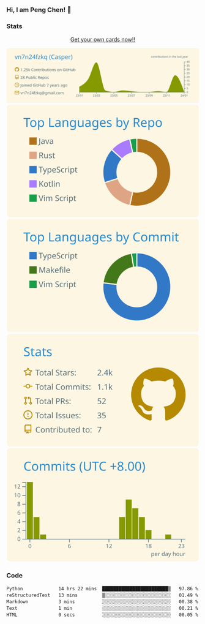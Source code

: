### Hi, I am Peng Chen! 👋

### Stats
<div align="center">
<p>
<a href="https://github-profile-summary-cards.vercel.app/demo.html">Get your own cards now!!</a>
</p>


![](https://raw.githubusercontent.com/vn7n24fzkq/vn7n24fzkq/master/profile-summary-card-output/solarized/0-profile-details.svg)
![](https://raw.githubusercontent.com/vn7n24fzkq/vn7n24fzkq/master/profile-summary-card-output/solarized/1-repos-per-language.svg)
![](https://raw.githubusercontent.com/vn7n24fzkq/vn7n24fzkq/master/profile-summary-card-output/solarized/2-most-commit-language.svg)
![](https://raw.githubusercontent.com/vn7n24fzkq/vn7n24fzkq/master/profile-summary-card-output/solarized/3-stats.svg)
![](https://raw.githubusercontent.com/vn7n24fzkq/vn7n24fzkq/master/profile-summary-card-output/solarized/4-productive-time.svg)

</div>

### Code
<!--START_SECTION:waka-->

```txt
Python             14 hrs 22 mins  ████████████████████████▒   97.86 %
reStructuredText   13 mins         ▒░░░░░░░░░░░░░░░░░░░░░░░░   01.49 %
Markdown           3 mins          ░░░░░░░░░░░░░░░░░░░░░░░░░   00.38 %
Text               1 min           ░░░░░░░░░░░░░░░░░░░░░░░░░   00.21 %
HTML               0 secs          ░░░░░░░░░░░░░░░░░░░░░░░░░   00.05 %
```

<!--END_SECTION:waka-->

<!--
**chenpnn/chenpnn** is a ✨ _special_ ✨ repository because its `README.md` (this file) appears on your GitHub profile.

Here are some ideas to get you started:

- 🔭 I’m currently working on ...
- 🌱 I’m currently learning ...
- 👯 I’m looking to collaborate on ...
- 🤔 I’m looking for help with ...
- 💬 Ask me about ...
- 📫 How to reach me: ...
- 😄 Pronouns: ...
- ⚡ Fun fact: ...
-->
